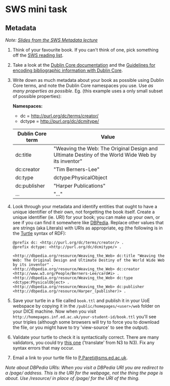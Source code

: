 # SWS mini task

## Metadata 

*Note: [Slides from the SWS Metadata lecture](http://www.inf.ed.ac.uk/teaching/courses/sws/lectures-15/SWS-04-Metadata.pdf)*

1. Think of your favourite book. If you can't think of one, pick something off the [SWS reading list](http://www.inf.ed.ac.uk/teaching/courses/sws/#course-info).

2. Take a look at the [Dublin Core documentation](http://purl.org/dc/terms/) and the [Guidelines for encoding bibliographic information with Dublin Core](http://dublincore.org/documents/dc-citation-guidelines/).

3. Write down as much metadata about your book as possible using Dublin Core terms, and note the Dublin Core namespaces you use. Use *as many properties as possible*. Eg. (this example uses a only small subset of possible properties):

    **Namespaces:**

    * dc = http://purl.org/dc/terms/creator/
    * dctype = http://purl.org/dc/dcmitype/
    

    | Dublin Core term | Value |
    | ---------------- | ----- |
    | dc:title | "Weaving the Web: The Original Design and Ultimate Destiny of the World Wide Web by its inventor" |
    | dc:creator | "Tim Berners-Lee" |
    | dc:type | dctype:PhysicalObject |
    | dc:publisher | "Harper Publications" |
    | ... | "..." |

4. Look through your metadata and identify entities that ought to have a unique identifier of their own, not forgetting the book itself. Create a unique identifier (ie. URI) for your book; you can make up your own, or see if you can find it somewhere like [DBPedia](http://dbpedia.org). Replace other values that are strings (aka Literals) with URIs as appropriate, eg (the following is in the [Turtle](http://www.w3.org/TR/turtle/) syntax of RDF):
    
    ```
    @prefix dc: <http://purl.org/dc/terms/creator/> .
    @prefix dctype: <http://purl.org/dc/dcmitype/> .

    <http://dbpedia.org/resource/Weaving_the_Web> dc:title "Weaving the Web: The Original Design and Ultimate Destiny of the World Wide Web by its inventor" .
    <http://dbpedia.org/resource/Weaving_the_Web> dc:creator <http://www.w3.org/People/Berners-Lee/card#i> .
    <http://dbpedia.org/resource/Weaving_the_Web> dc:type <dctype:PhysicalObject> .
    <http://dbpedia.org/resource/Weaving_the_Web> dc:publisher <http://dbpedia.org/resource/Harper_(publisher)> .
    ```

5. Save your turtle in a file called `book.ttl` and publish it in your UoE webspace by copying it in the `/public/homepages/<user>/web` folder on your DICE machine. Now when you visit `http://homepages.inf.ed.ac.uk/your-student-id/book.ttl` you'll see your triples (although some browsers will try to force you to download the file, or you might have to try 'view-source' to see the output).

6. Validate your turtle to check it is syntactically correct. There are many validators, you could try [this one](http://rdf-translator.appspot.com/) ('translate' from N3 to N3). Fix any syntax errors that may occur.

7. Email a link to your turtle file to P.Pareti@sms.ed.ac.uk. 


*Note about DBPedia URIs: When you visit a DBPedia URI you are redirect to a /page/ address. This is the URI for the webpage, not the thing the page is about. Use /resource/ in place of /page/ for the URI of the thing.*
